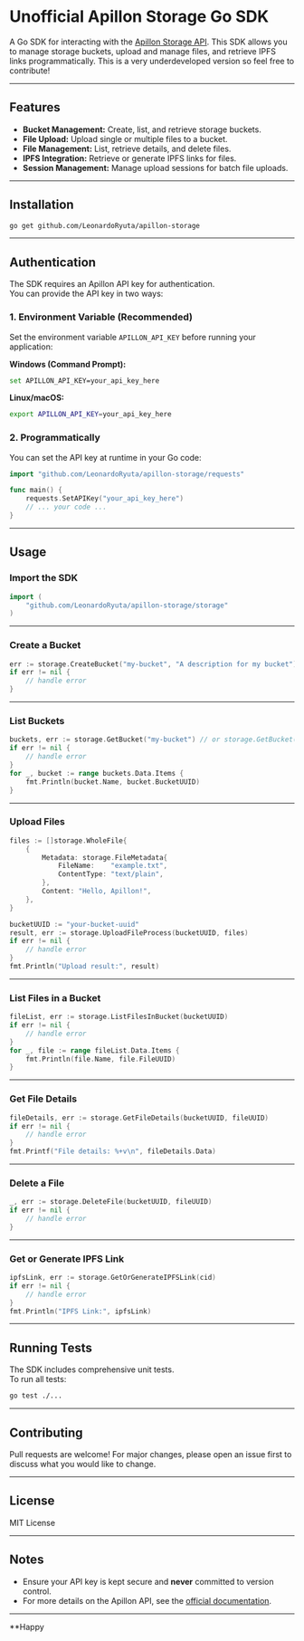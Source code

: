 # Unofficial Apillon Storage Go SDK

A Go SDK for interacting with the [Apillon Storage API](https://apillon.io/). This SDK allows you to manage storage buckets, upload and manage files, and retrieve IPFS links programmatically. This is a very underdeveloped version so feel free to contribute!

---

## Features

- **Bucket Management:** Create, list, and retrieve storage buckets.
- **File Upload:** Upload single or multiple files to a bucket.
- **File Management:** List, retrieve details, and delete files.
- **IPFS Integration:** Retrieve or generate IPFS links for files.
- **Session Management:** Manage upload sessions for batch file uploads.

---

## Installation

```sh
go get github.com/LeonardoRyuta/apillon-storage
```

---

## Authentication

The SDK requires an Apillon API key for authentication.  
You can provide the API key in two ways:

### 1. Environment Variable (Recommended)

Set the environment variable `APILLON_API_KEY` before running your application:

**Windows (Command Prompt):**
```sh
set APILLON_API_KEY=your_api_key_here
```

**Linux/macOS:**
```sh
export APILLON_API_KEY=your_api_key_here
```

### 2. Programmatically

You can set the API key at runtime in your Go code:

```go
import "github.com/LeonardoRyuta/apillon-storage/requests"

func main() {
    requests.SetAPIKey("your_api_key_here")
    // ... your code ...
}
```

---

## Usage

### Import the SDK

```go
import (
    "github.com/LeonardoRyuta/apillon-storage/storage"
)
```

---

### Create a Bucket

```go
err := storage.CreateBucket("my-bucket", "A description for my bucket")
if err != nil {
    // handle error
}
```

---

### List Buckets

```go
buckets, err := storage.GetBucket("my-bucket") // or storage.GetBucket("") for all the buckets
if err != nil {
    // handle error
}
for _, bucket := range buckets.Data.Items {
    fmt.Println(bucket.Name, bucket.BucketUUID)
}
```

---

### Upload Files

```go
files := []storage.WholeFile{
    {
        Metadata: storage.FileMetadata{
            FileName:    "example.txt",
            ContentType: "text/plain",
        },
        Content: "Hello, Apillon!",
    },
}

bucketUUID := "your-bucket-uuid"
result, err := storage.UploadFileProcess(bucketUUID, files)
if err != nil {
    // handle error
}
fmt.Println("Upload result:", result)
```

---

### List Files in a Bucket

```go
fileList, err := storage.ListFilesInBucket(bucketUUID)
if err != nil {
    // handle error
}
for _, file := range fileList.Data.Items {
    fmt.Println(file.Name, file.FileUUID)
}
```

---

### Get File Details

```go
fileDetails, err := storage.GetFileDetails(bucketUUID, fileUUID)
if err != nil {
    // handle error
}
fmt.Printf("File details: %+v\n", fileDetails.Data)
```

---

### Delete a File

```go
_, err := storage.DeleteFile(bucketUUID, fileUUID)
if err != nil {
    // handle error
}
```

---

### Get or Generate IPFS Link

```go
ipfsLink, err := storage.GetOrGenerateIPFSLink(cid)
if err != nil {
    // handle error
}
fmt.Println("IPFS Link:", ipfsLink)
```

---

## Running Tests

The SDK includes comprehensive unit tests.  
To run all tests:

```sh
go test ./...
```

---

## Contributing

Pull requests are welcome! For major changes, please open an issue first to discuss what you would like to change.

---

## License

MIT License

---

## Notes

- Ensure your API key is kept secure and **never** committed to version control.
- For more details on the Apillon API, see the [official documentation](https://apillon.io/).

---

**Happy
